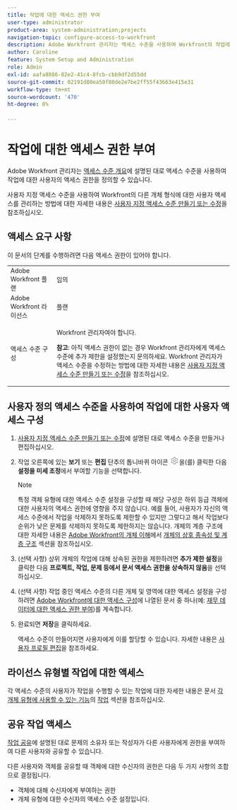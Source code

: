 ```yaml
---
title: 작업에 대한 액세스 권한 부여
user-type: administrator
product-area: system-administration;projects
navigation-topic: configure-access-to-workfront
description: Adobe Workfront 관리자는 액세스 수준을 사용하여 Workfront의 작업에 대한 사용자의 액세스 권한을 정의할 수 있습니다.
author: Caroline
feature: System Setup and Administration
role: Admin
exl-id: aafa8886-82e2-41c4-8fcb-cbb9df2d55dd
source-git-commit: 02191d80ea58f80de2e7be2ff55f43663e415e31
workflow-type: tm+mt
source-wordcount: '470'
ht-degree: 0%

---
```


# 작업에 대한 액세스 권한 부여

Adobe Workfront 관리자는 [액세스 수준 개요](../../../administration-and-setup/add-users/access-levels-and-object-permissions/access-levels-overview.md)에 설명된 대로 액세스 수준을 사용하여 작업에 대한 사용자의 액세스 권한을 정의할 수 있습니다.

사용자 지정 액세스 수준을 사용하여 Workfront의 다른 개체 형식에 대한 사용자 액세스를 관리하는 방법에 대한 자세한 내용은 [사용자 지정 액세스 수준 만들기 또는 수정](../../../administration-and-setup/add-users/configure-and-grant-access/create-modify-access-levels.md)을 참조하십시오.

## 액세스 요구 사항

이 문서의 단계를 수행하려면 다음 액세스 권한이 있어야 합니다.

<table style="table-layout:auto"> 
 <col> 
 <col> 
 <tbody> 
  <tr> 
   <td role="rowheader">Adobe Workfront 플랜</td> 
   <td>임의</td> 
  </tr> 
  <tr> 
   <td role="rowheader">Adobe Workfront 라이선스</td> 
   <td>플랜</td> 
  </tr> 
  <tr> 
   <td role="rowheader">액세스 수준 구성</td> 
   <td> <p>Workfront 관리자여야 합니다.</p> <p><b>참고</b>: 아직 액세스 권한이 없는 경우 Workfront 관리자에게 액세스 수준에 추가 제한을 설정했는지 문의하세요. Workfront 관리자가 액세스 수준을 수정하는 방법에 대한 자세한 내용은 <a href="../../../administration-and-setup/add-users/configure-and-grant-access/create-modify-access-levels.md" class="MCXref xref" data-mc-variable-override="">사용자 지정 액세스 수준 만들기 또는 수정</a>을 참조하십시오.</p> </td> 
  </tr> 
 </tbody> 
</table>

## 사용자 정의 액세스 수준을 사용하여 작업에 대한 사용자 액세스 구성

1. [사용자 지정 액세스 수준 만들기 또는 수정](../../../administration-and-setup/add-users/configure-and-grant-access/create-modify-access-levels.md)에 설명된 대로 액세스 수준을 만들거나 편집하십시오.
1. 작업 오른쪽에 있는 **보기** 또는 **편집** 단추의 톱니바퀴 아이콘 ![](assets/gear-icon-settings.png)을(를) 클릭한 다음 **설정을 미세 조정**&#x200B;에서 부여할 기능을 선택합니다.

   >[!NOTE]
   >
   >특정 객체 유형에 대한 액세스 수준 설정을 구성할 때 해당 구성은 하위 등급 객체에 대한 사용자의 액세스 권한에 영향을 주지 않습니다. 예를 들어, 사용자가 자신의 액세스 수준에서 작업을 삭제하지 못하도록 제한할 수 있지만 그렇다고 해서 작업보다 순위가 낮은 문제를 삭제하지 못하도록 제한하지는 않습니다. 개체의 계층 구조에 대한 자세한 내용은 [Adobe Workfront의 개체 이해](../../../workfront-basics/navigate-workfront/workfront-navigation/understand-objects.md)에서 [개체의 상호 종속성 및 계층 구조](../../../workfront-basics/navigate-workfront/workfront-navigation/understand-objects.md#understanding-interdependency-and-hierarchy-of-objects) 섹션을 참조하십시오.

1. (선택 사항) 상위 개체의 작업에 대해 상속된 권한을 제한하려면 **추가 제한 설정**&#x200B;을 클릭한 다음 **프로젝트, 작업, 문제 등에서 문서 액세스 권한을 상속하지 않음**&#x200B;을 선택하십시오.

1. (선택 사항) 작업 중인 액세스 수준의 다른 개체 및 영역에 대한 액세스 설정을 구성하려면 [Adobe Workfront에 대한 액세스 구성](../../../administration-and-setup/add-users/configure-and-grant-access/configure-access.md)에 나열된 문서 중 하나(예: [재무 데이터에 대한 액세스 권한 부여](../../../administration-and-setup/add-users/configure-and-grant-access/grant-access-financial.md))를 계속합니다.
1. 완료되면 **저장**&#x200B;을 클릭하세요.

   액세스 수준이 만들어지면 사용자에게 이를 할당할 수 있습니다. 자세한 내용은 [사용자 프로필 편집](../../../administration-and-setup/add-users/create-and-manage-users/edit-a-users-profile.md)을 참조하세요.

## 라이선스 유형별 작업에 대한 액세스

각 액세스 수준의 사용자가 작업을 수행할 수 있는 작업에 대한 자세한 내용은 문서 [각 개체 유형에 사용할 수 있는 기능](../../../administration-and-setup/add-users/access-levels-and-object-permissions/functionality-available-for-each-object-type.md)의 [작업](../../../administration-and-setup/add-users/access-levels-and-object-permissions/functionality-available-for-each-object-type.md#tasks) 섹션을 참조하십시오.

## 공유 작업 액세스

[작업 공유](../../../workfront-basics/grant-and-request-access-to-objects/share-a-task.md)에 설명된 대로 문제의 소유자 또는 작성자가 다른 사용자에게 권한을 부여하여 다른 사용자와 공유할 수 있습니다.

<!--
<div data-mc-conditions="QuicksilverOrClassic.Draft mode">
<p>If you make changes here, make them also in the "Grant access to" articles where this snippet had to be converted to text:</p>
<p>* reports, dashboards, and calendars</p>
<p>* financial data</p>
<p>* issue</p>
</div>
-->

다른 사용자와 객체를 공유할 때 객체에 대한 수신자의 권한은 다음 두 가지 사항의 조합으로 결정됩니다.

* 객체에 대해 수신자에게 부여하는 권한
* 개체 유형에 대한 수신자의 액세스 수준 설정입니다.
